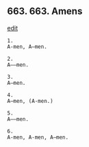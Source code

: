 
## 663.  663. Amens
[edit](https://docs.google.com/document/d/1y%2DqyPjHkw2jbkr%2D2xJlsoWO_kqz3WjR_/edit?mode=html)






    1.
    A-men, A—men.

    2.
    A—–men.

    3.
    A—men.

    4.
    A—men, (A-men.)

    5.
    A—–men.

    6.
    A-men, A-men, A—men.
